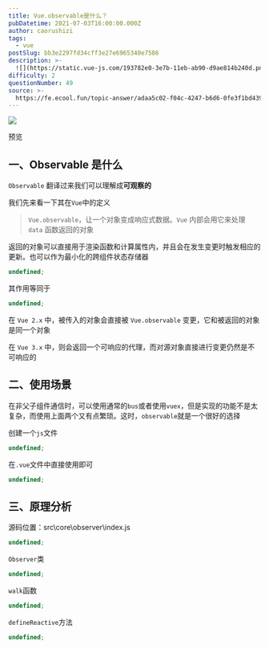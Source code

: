 ```yaml
---
title: Vue.observable是什么？
pubDatetime: 2021-07-03T16:00:00.000Z
author: caorushizi
tags:
  - vue
postSlug: bb3e2297fd34cff3e27e6965340e7586
description: >-
  ![](https://static.vue-js.com/193782e0-3e7b-11eb-ab90-d9ae814b240d.png)预览一、Observable是什么------------
difficulty: 2
questionNumber: 49
source: >-
  https://fe.ecool.fun/topic-answer/adaa5c02-f04c-4247-b6d6-0fe3f1bd439c?orderBy=updateTime&order=desc&tagId=14
---
```


![](https://static.vue-js.com/193782e0-3e7b-11eb-ab90-d9ae814b240d.png)

预览

## 一、Observable 是什么

`Observable` 翻译过来我们可以理解成**可观察的**

我们先来看一下其在`Vue`中的定义

> `Vue.observable`，让一个对象变成响应式数据。`Vue` 内部会用它来处理 `data` 函数返回的对象

返回的对象可以直接用于渲染函数和计算属性内，并且会在发生变更时触发相应的更新。也可以作为最小化的跨组件状态存储器

```typescript
undefined;
```

其作用等同于

```typescript
undefined;
```

在 `Vue 2.x` 中，被传入的对象会直接被 `Vue.observable` 变更，它和被返回的对象是同一个对象

在 `Vue 3.x` 中，则会返回一个可响应的代理，而对源对象直接进行变更仍然是不可响应的

## 二、使用场景

在非父子组件通信时，可以使用通常的`bus`或者使用`vuex`，但是实现的功能不是太复杂，而使用上面两个又有点繁琐。这时，`observable`就是一个很好的选择

创建一个`js`文件

```typescript
undefined;
```

在`.vue`文件中直接使用即可

```typescript
undefined;
```

## 三、原理分析

源码位置：src\\core\\observer\\index.js

```typescript
undefined;
```

`Observer`类

```typescript
undefined;
```

`walk`函数

```typescript
undefined;
```

`defineReactive`方法

```typescript
undefined;
```

